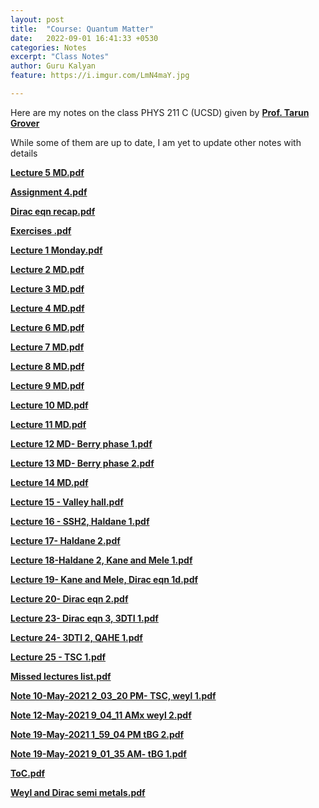 ```yaml
---
layout: post
title:  "Course: Quantum Matter"
date:   2022-09-01 16:41:33 +0530
categories: Notes
excerpt: "Class Notes"
author: Guru Kalyan
feature: https://i.imgur.com/LmN4maY.jpg

---
```

Here are my notes on the class PHYS 211 C (UCSD) given by **<a href="https://physics.ucsd.edu/Directory/Person/492" target="_blank">
Prof. Tarun Grover</a>**

While some of them are up to date, I am yet to update other notes with details

**<a href="https://guruzeta.github.io/sun/pdfs/Lecture 5 MD.pdf" target="_blank">Lecture 5 MD.pdf</a>**

**<a href="https://guruzeta.github.io/sun/pdfs/Assignment 4.pdf" target="_blank">Assignment 4.pdf</a>**

**<a href="https://guruzeta.github.io/sun/pdfs/Dirac eqn recap.pdf" target="_blank">Dirac eqn recap.pdf</a>**

**<a href="https://guruzeta.github.io/sun/pdfs/Exercises .pdf" target="_blank">Exercises .pdf</a>**

**<a href="https://guruzeta.github.io/sun/pdfs/Lecture 1 Monday.pdf" target="_blank">Lecture 1 Monday.pdf</a>**

**<a href="https://guruzeta.github.io/sun/pdfs/Lecture 2 MD.pdf" target="_blank">Lecture 2 MD.pdf</a>**

**<a href="https://guruzeta.github.io/sun/pdfs/Lecture 3 MD.pdf" target="_blank">Lecture 3 MD.pdf</a>**

**<a href="https://guruzeta.github.io/sun/pdfs/Lecture 4 MD.pdf" target="_blank">Lecture 4 MD.pdf</a>**

**<a href="https://guruzeta.github.io/sun/pdfs/Lecture 6 MD.pdf" target="_blank">Lecture 6 MD.pdf</a>**

**<a href="https://guruzeta.github.io/sun/pdfs/Lecture 7 MD.pdf" target="_blank">Lecture 7 MD.pdf</a>**

**<a href="https://guruzeta.github.io/sun/pdfs/Lecture 8 MD.pdf" target="_blank">Lecture 8 MD.pdf</a>**

**<a href="https://guruzeta.github.io/sun/pdfs/Lecture 9 MD.pdf" target="_blank">Lecture 9 MD.pdf</a>**

**<a href="https://guruzeta.github.io/sun/pdfs/Lecture 10 MD.pdf" target="_blank">Lecture 10 MD.pdf</a>**

**<a href="https://guruzeta.github.io/sun/pdfs/Lecture 11 MD.pdf" target="_blank">Lecture 11 MD.pdf</a>**

**<a href="https://guruzeta.github.io/sun/pdfs/Lecture 12 MD- Berry phase 1.pdf" target="_blank">Lecture 12 MD- Berry phase 1.pdf</a>**

**<a href="https://guruzeta.github.io/sun/pdfs/Lecture 13 MD- Berry phase 2.pdf" target="_blank">Lecture 13 MD- Berry phase 2.pdf</a>**

**<a href="https://guruzeta.github.io/sun/pdfs/Lecture 14 MD.pdf" target="_blank">Lecture 14 MD.pdf</a>**

**<a href="https://guruzeta.github.io/sun/pdfs/Lecture 15 - Valley hall.pdf" target="_blank">Lecture 15 - Valley hall.pdf</a>**

**<a href="https://guruzeta.github.io/sun/pdfs/Lecture 16 - SSH2, Haldane 1.pdf" target="_blank">Lecture 16 - SSH2, Haldane 1.pdf</a>**

**<a href="https://guruzeta.github.io/sun/pdfs/Lecture 17- Haldane 2.pdf" target="_blank">Lecture 17- Haldane 2.pdf</a>**

**<a href="https://guruzeta.github.io/sun/pdfs/Lecture 18-Haldane 2, Kane and Mele 1.pdf" target="_blank">Lecture 18-Haldane 2, Kane and Mele 1.pdf</a>**

**<a href="https://guruzeta.github.io/sun/pdfs/Lecture 19- Kane and Mele, Dirac eqn 1d.pdf" target="_blank">Lecture 19- Kane and Mele, Dirac eqn 1d.pdf</a>**

**<a href="https://guruzeta.github.io/sun/pdfs/Lecture 20- Dirac eqn 2.pdf" target="_blank">Lecture 20- Dirac eqn 2.pdf</a>**

**<a href="https://guruzeta.github.io/sun/pdfs/Lecture 23- Dirac eqn 3, 3DTI 1.pdf" target="_blank">Lecture 23- Dirac eqn 3, 3DTI 1.pdf</a>**

**<a href="https://guruzeta.github.io/sun/pdfs/Lecture 24- 3DTI 2, QAHE 1.pdf" target="_blank">Lecture 24- 3DTI 2, QAHE 1.pdf</a>**

**<a href="https://guruzeta.github.io/sun/pdfs/Lecture 25 - TSC 1.pdf" target="_blank">Lecture 25 - TSC 1.pdf</a>**

**<a href="https://guruzeta.github.io/sun/pdfs/Missed lectures list.pdf" target="_blank">Missed lectures list.pdf</a>**

**<a href="https://guruzeta.github.io/sun/pdfs/Note 10-May-2021 2_03_20 PM- TSC, weyl 1.pdf" target="_blank">Note 10-May-2021 2_03_20 PM- TSC, weyl 1.pdf</a>**

**<a href="https://guruzeta.github.io/sun/pdfs/Note 12-May-2021 9_04_11 AMx weyl 2.pdf" target="_blank">Note 12-May-2021 9_04_11 AMx weyl 2.pdf</a>**

**<a href="https://guruzeta.github.io/sun/pdfs/Note 19-May-2021 1_59_04 PM tBG 2.pdf" target="_blank">Note 19-May-2021 1_59_04 PM tBG 2.pdf</a>**

**<a href="https://guruzeta.github.io/sun/pdfs/Note 19-May-2021 9_01_35 AM- tBG 1.pdf" target="_blank">Note 19-May-2021 9_01_35 AM- tBG 1.pdf</a>**

**<a href="https://guruzeta.github.io/sun/pdfs/ToC.pdf" target="_blank">ToC.pdf</a>**

**<a href="https://guruzeta.github.io/sun/pdfs/Weyl and Dirac semi metals.pdf" target="_blank">Weyl and Dirac semi metals.pdf</a>**
